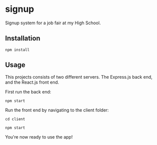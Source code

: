 # signup
Signup system for a job fair at my High School. 

## Installation
`npm install`

## Usage
This projects consists of two different servers. The Express.js back end, and the React.js front end.

First run the back end:

`npm start`

Run the front end by navigating to the client folder:

`cd client`

`npm start`

You're now ready to use the app!
